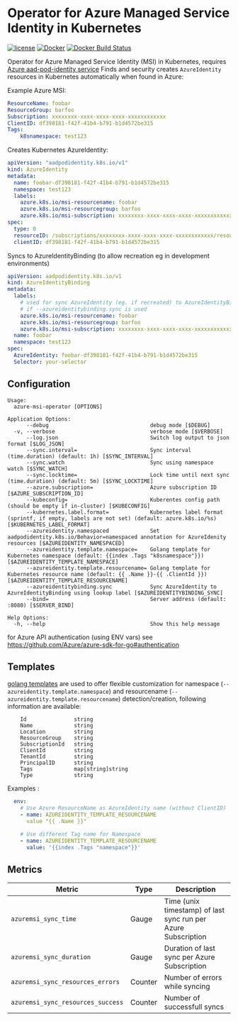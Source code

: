 Operator for Azure Managed Service Identity in Kubernetes
=========================================================

[![license](https://img.shields.io/github/license/webdevops/azure-msi-operator.svg)](https://github.com/webdevops/azure-msi-operator/blob/master/LICENSE)
[![Docker](https://img.shields.io/docker/cloud/automated/webdevops/azure-msi-operator)](https://hub.docker.com/r/webdevops/azure-msi-operator/)
[![Docker Build Status](https://img.shields.io/docker/cloud/build/webdevops/azure-msi-operator)](https://hub.docker.com/r/webdevops/azure-msi-operator/)

Operator for Azure Managed Service Identity (MSI) in Kubernetes, requires [Azure aad-pod-identity service](https://github.com/Azure/aad-pod-identity)
Finds and security creates `AzureIdentity` resources in Kubernetes automatically when found in Azure:

Example Azure MSI:
```yaml
ResourceName: foobar
ResourceGroup: barfoo
Subscription: xxxxxxxx-xxxx-xxxx-xxxx-xxxxxxxxxxxx
ClientID: df398181-f42f-41b4-b791-b1d4572be315
Tags:
    k8snamespace: test123

```

Creates Kubernetes AzureIdentity:
```yaml
apiVersion: "aadpodidentity.k8s.io/v1"
kind: AzureIdentity
metadata:
  name: foobar-df398181-f42f-41b4-b791-b1d4572be315
  namespace: test123
  labels:
    azure.k8s.io/msi-resourcename: foobar
    azure.k8s.io/msi-resourcegroup: barfoo
    azure.k8s.io/msi-subscription: xxxxxxxx-xxxx-xxxx-xxxx-xxxxxxxxxxxx
spec:
  type: 0
  resourceID: /subscriptions/xxxxxxxx-xxxx-xxxx-xxxx-xxxxxxxxxxxx/resourcegroups/barfoo/providers/Microsoft.ManagedIdentity/userAssignedIdentities/foobar
  clientID: df398181-f42f-41b4-b791-b1d4572be315
```

Syncs to AzureIdentityBinding (to allow recreation eg in development environments)
```yaml
apiVersion: aadpodidentity.k8s.io/v1
kind: AzureIdentityBinding
metadata:
  labels:
    # used for sync AzureIdentity (eg. if recreated) to AzureIdentityBinding
    # if --azureidentitybinding.sync is used
    azure.k8s.io/msi-resourcename: foobar
    azure.k8s.io/msi-resourcegroup: barfoo
    azure.k8s.io/msi-subscription: xxxxxxxx-xxxx-xxxx-xxxx-xxxxxxxxxxxx
  name: foobar
  namespace: test123
spec:
  AzureIdentity: foobar-df398181-f42f-41b4-b791-b1d4572be315
  Selector: your-selector
```

Configuration
-------------

```
Usage:
  azure-msi-operator [OPTIONS]

Application Options:
      --debug                                debug mode [$DEBUG]
  -v, --verbose                              verbose mode [$VERBOSE]
      --log.json                             Switch log output to json format [$LOG_JSON]
      --sync.interval=                       Sync interval (time.duration) (default: 1h) [$SYNC_INTERVAL]
      --sync.watch                           Sync using namespace watch [$SYNC_WATCH]
      --sync.locktime=                       Lock time until next sync (time.duration) (default: 5m) [$SYNC_LOCKTIME]
      --azure.subscription=                  Azure subscription ID [$AZURE_SUBSCRIPTION_ID]
      --kubeconfig=                          Kuberentes config path (should be empty if in-cluster) [$KUBECONFIG]
      --kubernetes.label.format=             Kubernetes label format (sprintf, if empty, labels are not set) (default: azure.k8s.io/%s) [$KUBERNETES_LABEL_FORMAT]
      --azureidentity.namespaced             Set aadpodidentity.k8s.io/Behavior=namespaced annotation for AzureIdenity resources [$AZUREIDENTITY_NAMESPACED]
      --azureidentity.template.namespace=    Golang template for Kubernetes namespace (default: {{index .Tags "k8snamespace"}}) [$AZUREIDENTITY_TEMPLATE_NAMESPACE]
      --azureidentity.template.resourcename= Golang template for Kubernetes resource name (default: {{ .Name }}-{{ .ClientId }}) [$AZUREIDENTITY_TEMPLATE_RESOURCENAME]
      --azureidentitybinding.sync            Sync AzureIdentity to AzureIdentityBinding using lookup label [$AZUREIDENTITYBINDING_SYNC]
      --bind=                                Server address (default: :8080) [$SERVER_BIND]

Help Options:
  -h, --help                                 Show this help message
```

for Azure API authentication (using ENV vars) see https://github.com/Azure/azure-sdk-for-go#authentication


Templates
---------

[golang templates](https://golang.org/pkg/text/template/) are used to offer flexible customization for 
namespace (`--azureidentity.template.namespace`) and resourcename (`--azureidentity.template.resourcename`) 
detection/creation, following information are available:
```
    Id               string
    Name             string
    Location         string
    ResourceGroup    string
    SubscriptionId   string
    ClientId         string
    TenantId         string
    PrincipalID      string
    Tags             map[string]string
    Type             string
```

Examples :
```yaml
  env:
    # Use Azure ResourceName as AzureIdentity name (without ClientID)
    - name: AZUREIDENTITY_TEMPLATE_RESOURCENAME
      value "{{ .Name }}"

    # Use different Tag name for Namespace
    - name: AZUREIDENTITY_TEMPLATE_RESOURCENAME
      value: '{{index .Tags "namespace"}}'
```

Metrics
-------

| Metric                                         | Type         | Description                                                                           |
|------------------------------------------------|--------------|---------------------------------------------------------------------------------------|
| `azuremsi_sync_time`                           | Gauge        | Time (unix timestamp) of last sync run per Azure Subscription                         |
| `azuremsi_sync_duration`                       | Gauge        | Duration of last sync per Azure Subscription                                          |
| `azuremsi_sync_resources_errors`               | Counter      | Number of errors while syncing                                                        |
| `azuremsi_sync_resources_success`              | Counter      | Number of successfull syncs                                                           |
